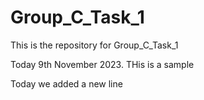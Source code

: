 # Group_C_Task_1
This is the repository for Group_C_Task_1

Today 9th November 2023. THis is a sample

Today we added a new line
